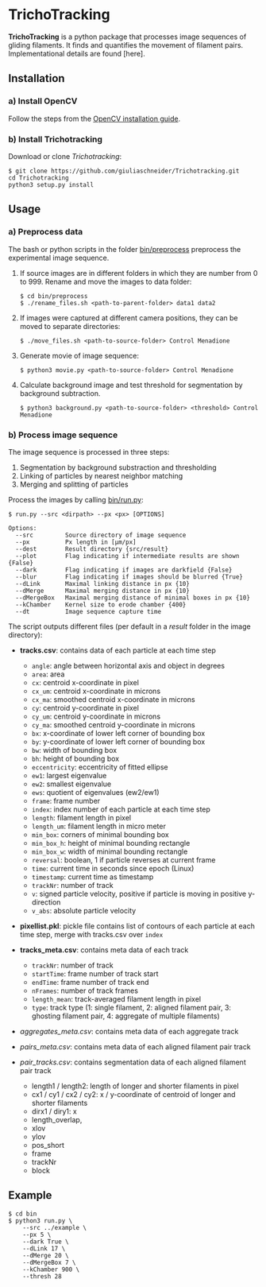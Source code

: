 TrichoTracking
==============

**TrichoTracking** is a python package that processes image sequences of gliding filaments. 
It finds and quantifies the movement of filament pairs. 
Implementational details are found [here].


Installation
------------

### a) Install OpenCV
Follow the steps from the [OpenCV installation guide](https://docs.opencv.org/4.1.0/da/df6/tutorial_py_table_of_contents_setup.html).

### b) Install Trichotracking
Download or clone *Trichotracking*:

    $ git clone https://github.com/giuliaschneider/Trichotracking.git
    cd Trichotracking
    python3 setup.py install
    



Usage
-----

### a) Preprocess data
The bash or python scripts in the folder [bin/preprocess](bin/preprocess) preprocess the experimental image sequence.

  1) If source images are in different folders in which they are number from 0 to 999. Rename and move the images to data folder:
  
         $ cd bin/preprocess
         $ ./rename_files.sh <path-to-parent-folder> data1 data2
      
  2) If images were captured at different camera positions, they can be moved to separate directories:
    
         $ ./move_files.sh <path-to-source-folder> Control Menadione
  3) Generate movie of image sequence:
  
         $ python3 movie.py <path-to-source-folder> Control Menadione  
  4) Calculate background image and test threshold for segmentation by background subtraction.
     
         $ python3 background.py <path-to-source-folder> <threshold> Control Menadione


### b) Process image sequence
The image sequence is processed in three steps:
  1) Segmentation by background substraction and thresholding
  2) Linking of particles by nearest neighbor matching
  3) Merging and splitting of particles

Process the images by calling [bin/run.py]([bin/run.py]):

    $ run.py --src <dirpath> --px <px> [OPTIONS]

    Options:
      --src         Source directory of image sequence
      --px          Px length in [µm/px]
      --dest        Result directory {src/result}
      --plot        Flag indicating if intermediate results are shown {False}
      --dark        Flag indicating if images are darkfield {False}
      --blur        Flag indicating if images should be blurred {True}
      --dLink       Maximal linking distance in px {10}
      --dMerge      Maximal merging distance in px {10}
      --dMergeBox   Maximal merging distance of minimal boxes in px {10}
      --kChamber    Kernel size to erode chamber {400}
      --dt          Image sequence capture time
      
The script outputs different files (per default in a *result* folder in the image directory):
    
  - **tracks.csv**: contains data of each particle at each time step
  
      - `angle`: angle between horizontal axis and object in degrees
      - `area`: area
      - `cx`: centroid x-coordinate in pixel
      - `cx_um`: centroid x-coordinate in microns
      - `cx_ma`: smoothed centroid x-coordinate in microns
      - `cy`: centroid y-coordinate in pixel
      - `cy_um`: centroid y-coordinate in microns
      - `cy_ma`: smoothed centroid y-coordinate in microns
      - `bx`: x-coordinate of lower left corner of bounding box
      - `by`: y-coordinate of lower left corner of bounding box
      - `bw`: width of bounding box
      - `bh`: height of bounding box
      - `eccentricity`: eccentricity of fitted ellipse
      - `ew1`: largest eigenvalue
      - `ew2`: smallest eigenvalue
      - `ews`: quotient of eigenvalues (ew2/ew1)
      - `frame`: frame number
      - `index`: index number of each particle at each time step
      - `length`: filament length in pixel
      - `length_um`: filament length in micro meter
      - `min_box`: corners of minimal bounding box
      - `min_box_h`: height of minimal bounding rectangle
      - `min_box_w`: width of minimal bounding rectangle
      - `reversal`: boolean, 1 if particle reverses at current frame
      - `time`: current time in seconds since epoch (Linux)
      - `timestamp`: current time as timestamp
      - `trackNr`: number of track
      - `v`: signed particle velocity, positive if particle is moving in positive y-direction
      - `v_abs`: absolute particle velocity
  - **pixellist.pkl**: pickle file contains list of contours of each particle at each time step, merge with tracks.csv over `index`
  - **tracks_meta.csv**: contains meta data of each track
    
      - `trackNr`: number of track
      - `startTime`: frame number of track start
      - `endTime`: frame number of track end
      - `nFrames`: number of track frames
      - `length_mean`: track-averaged filament length in pixel
      - `type`: track type (1: single filament, 2: aligned filament pair, 3: ghosting filament pair, 4: aggregate of multiple filaments)
  - *aggregates_meta.csv*: contains meta data of each aggregate track
  - *pairs_meta.csv*: contains meta data of each aligned filament pair track
    
  - *pair_tracks.csv*: contains segmentation data of each aligned filament pair track 
      
      - length1 / length2: length of longer and shorter filaments in pixel
      - cx1 / cy1 / cx2 / cy2: x / y-coordinate of centroid of longer and shorter filaments
      - dirx1 / diry1: x
      - length_overlap,
      - xlov
      - ylov
      - pos_short
      - frame
      - trackNr
      - block
      
Example
-------
    
    $ cd bin
    $ python3 run.py \
        --src ../example \
        --px 5 \
        --dark True \
        --dLink 17 \
        --dMerge 20 \
        --dMergeBox 7 \
        --kChamber 900 \
        --thresh 28


  
